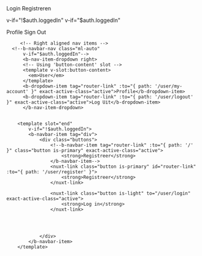 <b-navbar-nav>
          <b-nav-item to="/user/login" exact-active-class="active">Login</b-nav-item>
          <b-nav-item to="/user/register" class="button is-primary" exact-active-class="active">Registreren</b-nav-item>
        </b-navbar-nav>


 v-if="!$auth.loggedIn" v-if="$auth.loggedIn"



 <b-nav-item-dropdown right>
          <!-- Using 'button-content' slot -->
          <template v-slot:button-content>
            <em>User</em>
          </template>
          <b-dropdown-item href="#">Profile</b-dropdown-item>
          <b-dropdown-item href="#">Sign Out</b-dropdown-item>
        </b-nav-item-dropdown>
























         <!-- Right aligned nav items -->
      <!--b-navbar-nav class="ml-auto"
          v-if="$auth.loggedIn"-->
          <b-nav-item-dropdown right>
          <!-- Using 'button-content' slot -->
          <template v-slot:button-content>
            <em>User</em>
          </template>
          <b-dropdown-item tag="router-link" :to="{ path: '/user/my-account' }" exact-active-class="active">Profile</b-dropdown-item>
          <b-dropdown-item tag="router-link" :to="{ path: '/user/logout' }" exact-active-class="active">Log Uit</b-dropdown-item>
          </b-nav-item-dropdown>
        
       
        <template slot="end"
            v-if="!$auth.loggedIn">
            <b-navbar-item tag="div">
                <div class="buttons">
                    <!--b-navbar-item tag="router-link" :to="{ path: '/' }" class="button is-primary" exact-active-class="active">
                        <strong>Registreer</strong>                    
                    </b-navbar-item-->
                    <nuxt-link class="button is-primary" id="router-link" :to="{ path: '/user/register' }">
                        <strong>Registreer</strong>                    
                    </nuxt-link>
                    
                    <nuxt-link class="button is-light" to="/user/login" exact-active-class="active">
                        <strong>Log in</strong>                    
                    </nuxt-link>
                    
                    
                    
                    
                </div>
            </b-navbar-item>
        </template>